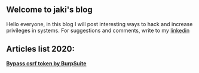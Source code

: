 

## Welcome to jaki's blog

Hello everyone, in this blog I will post interesting ways to hack and increase privileges in systems. For suggestions and comments, write to my [linkedin]( https://www.linkedin.com/in/sergey-budilov/)

## Articles list 2020:

**[Bypass csrf token by BurpSuite](csfr-bypass-burpsuite.md)**

